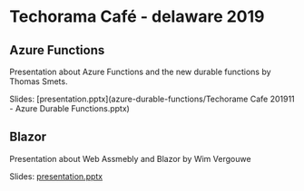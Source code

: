 # Techorama Café - delaware 2019

## Azure Functions
Presentation about Azure Functions and the new durable functions by Thomas Smets.

Slides:  [presentation.pptx](azure-durable-functions/Techorame Cafe 201911 - Azure Durable Functions.pptx)

## Blazor
Presentation about Web Assmebly and Blazor by Wim Vergouwe

Slides: [presentation.pptx](blazor/Presentation.pptx)